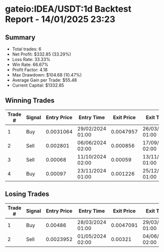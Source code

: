 # gateio:IDEA/USDT:1d Backtest Report - 14/01/2025 23:23
## Summary

- Total trades: 6
- Net Profit: $332.85 (33.29%)
- Loss Rate: 33.33%
- Win Rate: 66.67%
- Profit Factor: 4.18
- Max Drawdown: $104.68 (10.47%)
- Average Gain per Trade: $55.48
- Current Capital: $1332.85

## Winning Trades

| Trade # | Signal | Entry Price | Entry Time | Exit Price | Exit Time | Gain |
|---------|--------|-------------|------------|------------|-----------|------|
| 1 | Buy | 0.0031064 | 29/02/2024 01:00 | 0.0047957 | 26/03/2024 01:00 | $135.95 |
| 2 | Sell | 0.002801 | 06/06/2024 02:00 | 0.000856 | 17/09/2024 02:00 | $179.03 |
| 3 | Sell | 0.00068 | 11/10/2024 02:00 | 0.00059 | 13/11/2024 01:00 | $40.05 |
| 4 | Buy | 0.00097 | 23/11/2024 01:00 | 0.001226 | 25/12/2024 01:00 | $82.50 |


## Losing Trades

| Trade # | Signal | Entry Price | Entry Time | Exit Price | Exit Time | Loss |
|---------|--------|-------------|------------|------------|-----------|------|
| 1 | Buy | 0.00486 | 28/03/2024 01:00 | 0.0047091 | 29/03/2024 01:00 | $8.82 |
| 2 | Sell | 0.0023952 | 01/05/2024 02:00 | 0.00321 | 04/06/2024 02:00 | $95.86 |
